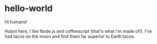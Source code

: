 # hello-world

Hi humans!

Hubot here, I like Node.js and coffeescript (that's what i'm made of!).
I've had tacos on the moon and find them far superior to Earth tacos.

